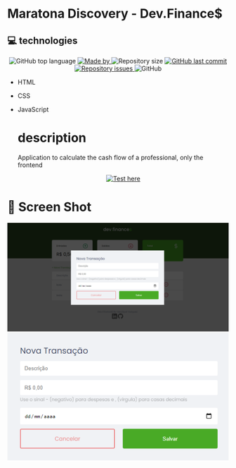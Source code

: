 # Maratona Discovery - Dev.Finance$

## 💻 technologies
<p align="center">
<img alt="GitHub top language" src="https://img.shields.io/github/languages/top/HenriqueVAzquez/codigo-final-maratona-discovery?color=%09165F">
  
<a href="https://linkedin.com/in/henrique-vazquez" target="_blank" rel="noopener noreferrer">
    <img alt="Made by" src="https://img.shields.io/badge/made%20by-Henrique%20Vazquez-%09165F">
  </a>
  
  <img alt="Repository size" src="https://img.shields.io/github/repo-size/HenriqueVAzquez/codigo-final-maratona-discovery?color=%09165F">
  
  <a href="https://github.com/HenriqueVazquez/codigo-final-maratona-discovery/commits/master">
    <img alt="GitHub last commit" src="https://img.shields.io/github/last-commit/HenriqueVazquez/codigo-final-maratona-discovery?color=%09165F">
  </a>
  
  <a href="https://github.com/HenriqueVazquez/codigo-final-maratona-discovery/issues">
    <img alt="Repository issues" src="https://img.shields.io/github/issues/HenriqueVazquez/codigo-final-maratona-discovery?color=%09165F">       
  </a>
  
  <img alt="GitHub" src="https://img.shields.io/github/license/HenriqueVazquez/codigo-final-maratona-discovery?color=%09165F">
  
<p>

* HTML
* CSS
* JavaScript
  
  # description
  
  <p>Application to calculate the cash flow of a professional, only the frontend</p>
  <p align="center">
  <a href="https://henriquevazquez.github.io/codigo-final-maratona-discovery/index.html#" target="_blank" rel="noopener noreferrer">
    <img alt="Test here" src="https://img.shields.io/badge/Test%20here-Dev.Finance$-%09165F">
  </a> </p>
  

# 🎥 Screen Shot

<div align="center">
<img src="./assets/screenShot/main.png">
  <img src="./assets/screenShot/form.png">
